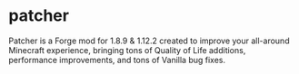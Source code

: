 # patcher
Patcher is a Forge mod for 1.8.9 &amp; 1.12.2 created to improve your all-around Minecraft experience, bringing tons of Quality of Life additions, performance improvements, and tons of Vanilla bug fixes.
